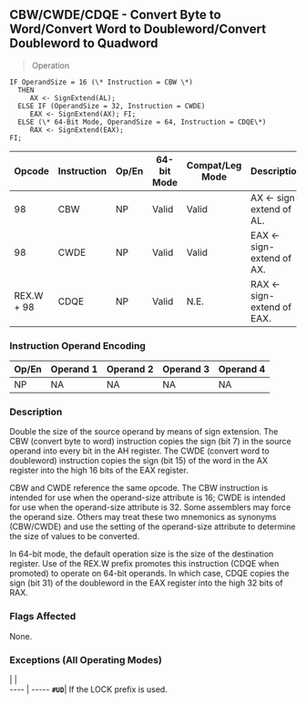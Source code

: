 ## CBW/CWDE/CDQE - Convert Byte to Word/Convert Word to Doubleword/Convert Doubleword to Quadword

> Operation

``` slim
IF OperandSize = 16 (\* Instruction = CBW \*)
  THEN
     AX <- SignExtend(AL);
  ELSE IF (OperandSize = 32, Instruction = CWDE)
     EAX <- SignExtend(AX); FI;
  ELSE (\* 64-Bit Mode, OperandSize = 64, Instruction = CDQE\*)
     RAX <- SignExtend(EAX);
FI;

```

 Opcode    | Instruction| Op/En| 64-bit Mode| Compat/Leg Mode| Description              
 ---  | --- | --- | --- | --- | ---
 98        | CBW        | NP   | Valid      | Valid          | AX ← sign-extend of AL.  
 98        | CWDE       | NP   | Valid      | Valid          | EAX ← sign-extend of AX. 
 REX.W + 98| CDQE       | NP   | Valid      | N.E.           | RAX ← sign-extend of EAX.

### Instruction Operand Encoding
 Op/En| Operand 1| Operand 2| Operand 3| Operand 4
 ---  | --- | --- | --- | ---
 NP   | NA       | NA       | NA       | NA       

### Description
Double the size of the source operand by means of sign extension. The CBW (convert
byte to word) instruction copies the sign (bit 7) in the source operand into
every bit in the AH register. The CWDE (convert word to doubleword) instruction
copies the sign (bit 15) of the word in the AX register into the high 16 bits
of the EAX register.

CBW and CWDE reference the same opcode. The CBW instruction is intended for
use when the operand-size attribute is 16; CWDE is intended for use when the
operand-size attribute is 32. Some assemblers may force the operand size. Others
may treat these two mnemonics as synonyms (CBW/CWDE) and use the setting of
the operand-size attribute to determine the size of values to be converted.

In 64-bit mode, the default operation size is the size of the destination register.
Use of the REX.W prefix promotes this instruction (CDQE when promoted) to operate
on 64-bit operands. In which case, CDQE copies the sign (bit 31) of the doubleword
in the EAX register into the high 32 bits of RAX.



### Flags Affected
None.


### Exceptions (All Operating Modes)
   | |  
---- | -----
 **``#UD``**| If the LOCK prefix is used.
